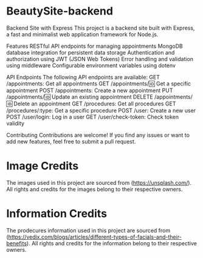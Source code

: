 # BeautySite-backend
Backend Site with Express
This project is a backend site built with Express, a fast and minimalist web application framework for Node.js.

Features
RESTful API endpoints for managing appointments
MongoDB database integration for persistent data storage
Authentication and authorization using JWT (JSON Web Tokens)
Error handling and validation using middleware
Configurable environment variables using dotenv

API Endpoints
The following API endpoints are available:
GET /appointments: Get all appointments
GET /appointments/:id: Get a specific appointment
POST /appointments: Create a new appointment
PUT /appointments/:id: Update an existing appointment
DELETE /appointments/:id: Delete an appointment
GET /procedures: Get all procedures
GET /procedures/:type: Get a specific procedure
POST /user: Create a new user
POST /user/login: Log in a user
GET /user/check-token: Check token validity

Contributing
Contributions are welcome! If you find any issues or want to add new features, feel free to submit a pull request.
# Image Credits
The images used in this project are sourced from (https://unsplash.com/). 
All rights and credits for the images belong to their respective owners. 

# Information Credits
The prodecures information used in this project are sourced from (https://vedix.com/blogs/articles/different-types-of-facials-and-their-benefits).
All rights and credits for the information belong to their respective owners. 
